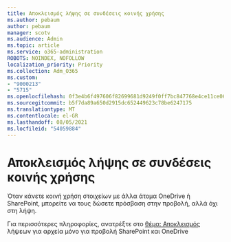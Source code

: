 ```yaml
---
title: Αποκλεισμός λήψης σε συνδέσεις κοινής χρήσης
ms.author: pebaum
author: pebaum
manager: scotv
ms.audience: Admin
ms.topic: article
ms.service: o365-administration
ROBOTS: NOINDEX, NOFOLLOW
localization_priority: Priority
ms.collection: Adm_O365
ms.custom:
- "9000213"
- "5715"
ms.openlocfilehash: 0f3e4b6f497606f82699681d9249f0ff7bc847768e4ce11ce06586d3fdd3676b
ms.sourcegitcommit: b5f7da89a650d2915dc652449623c78be6247175
ms.translationtype: MT
ms.contentlocale: el-GR
ms.lasthandoff: 08/05/2021
ms.locfileid: "54059884"
---
```

# <a name="block-download-on-sharing-links"></a>Αποκλεισμός λήψης σε συνδέσεις κοινής χρήσης

Όταν κάνετε κοινή χρήση στοιχείων με άλλα άτομα OneDrive ή SharePoint, μπορείτε να τους δώσετε πρόσβαση στην προβολή, αλλά όχι στη λήψη.

Για περισσότερες πληροφορίες, ανατρέξτε στο [θέμα: Αποκλεισμός](https://support.microsoft.com/office/block-downloads-for-view-only-files-in-sharepoint-and-onedrive-6051184b-62ac-4149-b874-13dcd40ef91e) λήψεων για αρχεία μόνο για προβολή SharePoint και OneDrive
